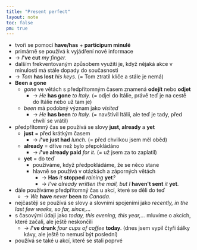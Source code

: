 ```yaml
---
title: "Present perfect"
layout: note
toc: false
pm: true
---
```

- tvoří se pomocí **have/has** + **participum minulé**
- primárně se používá k vyjádření nové informace
- -> _I_**'ve cut** _my finger._
- dalším frekventovaným způsobem využití je, když nějaká akce v minulosti má stále dopady do současnosti
- -> _Tom_ **has lost** _his keys._ (= Tom ztratil klíče a stále je nemá)
- **Been a gone**
    - _gone_ ve větách s předpřítomným časem znamená **odejít** nebo **odjet**
        - -> _He_ **has gone** _to Italy._ (= odjel do Itálie, právě teď je na cestě do Itálie nebo už tam je)
    - _been_ má podobný význam jako _visited_
        - -> _He_ **has been** _to Italy._ (= navštívil Itálii, ale teď je tady, před chvílí se vrátil)
- předpřítomný čas se používá se slovy **just, already** a **yet**
    - **just** = před krátkým časem
        - -> _I_**'ve just had** _lunch._ (= před chvilkou jsem měl oběd)
    - **already** = dříve než bylo přepokládáno
        - -> _I_**'ve already paid** _for it._ (= už jsem za to zaplatil)
    - **yet** = do teď
        - používáme, když předpokládáme, že se něco stane
        - hlavně se používá v otázkách a záporných větách
            - -> **Has** _it_ **stopped** _raining_ **yet**_?_
            - -> _I've already written the mail, but I_ **haven't sent** _it_ **yet**.
- dále používáme předpřítomný čas u akcí, které se děli do teď
    - -> _We_ **have** _never_ **been** _to Canada._
- nejčastěji se používá se slovy a slovními spojeními jako _recently, in the last few weeks, so far, since,..._
- s časovými údaji jako _today, this evening, this year,..._ mluvíme o akcích, které začali, ale ještě neskončili
    - -> _I_**'ve drunk** _four cups of coffee_ **today**. (dnes jsem vypil čtyři šálky kávy, ale ještě to nemusí být poslední)
- používá se také u akcí, které se stali poprvé